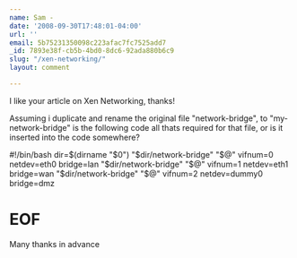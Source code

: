 ```yaml
---
name: Sam -
date: '2008-09-30T17:48:01-04:00'
url: ''
email: 5b75231350098c223afac7fc7525add7
_id: 7893e38f-cb5b-4bd0-8dc6-92ada880b6c9
slug: "/xen-networking/"
layout: comment

---
```


I like your article on Xen Networking, thanks! 

Assuming i duplicate and rename the original file "network-bridge", to "my-network-bridge" is the following code all thats required for that file, or is it inserted into the code somewhere?

#!/bin/bash
dir=$(dirname "$0")
"$dir/network-bridge" "$@" vifnum=0 netdev=eth0   bridge=lan
"$dir/network-bridge" "$@" vifnum=1 netdev=eth1   bridge=wan
"$dir/network-bridge" "$@" vifnum=2 netdev=dummy0 bridge=dmz
# EOF


Many thanks in advance
